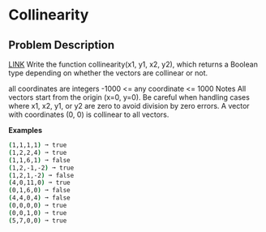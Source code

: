 # Collinearity
## Problem Description
[LINK](https://www.codewars.com/kata/65ba420888906c1f86e1e680/python)
Write the function collinearity(x1, y1, x2, y2), which returns a Boolean type depending on whether the vectors are collinear or not.

all coordinates are integers
-1000 <= any coordinate <= 1000
Notes
All vectors start from the origin (x=0, y=0).
Be careful when handling cases where x1, x2, y1, or y2 are zero to avoid division by zero errors.
A vector with coordinates (0, 0) is collinear to all vectors.

**Examples**
```bash
(1,1,1,1) ➞ true
(1,2,2,4) ➞ true
(1,1,6,1) ➞ false
(1,2,-1,-2) ➞ true
(1,2,1,-2) ➞ false
(4,0,11,0) ➞ true
(0,1,6,0) ➞ false
(4,4,0,4) ➞ false
(0,0,0,0) ➞ true
(0,0,1,0) ➞ true
(5,7,0,0) ➞ true
```